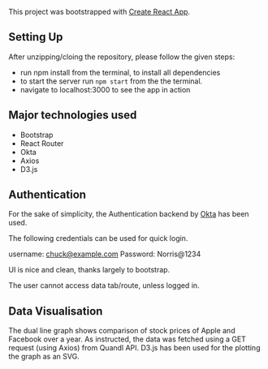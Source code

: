 This project was bootstrapped with [Create React App](https://github.com/facebookincubator/create-react-app).

## Setting Up
After unzipping/cloing the repository, please follow the given steps:
* run npm install from the terminal, to install all dependencies
* to start the server run ```npm start``` from the the terminal.
* navigate to localhost:3000 to see the app in action


## Major technologies used
* Bootstrap
* React Router
* Okta
* Axios
* D3.js

## Authentication

For the sake of simplicity, the Authentication backend by [Okta](https://www.okta.com/) has been used.

The following credentials can be used for quick login.

username: chuck@example.com
Password: Norris@1234

UI is nice and clean, thanks largely to bootstrap.

The user cannot access data tab/route, unless logged in.

## Data Visualisation
The dual line graph shows comparison of stock prices of Apple and Facebook over a year.
As instructed, the data was fetched using a GET request (using Axios) from Quandl API.
D3.js has been used for the plotting the graph as an SVG.